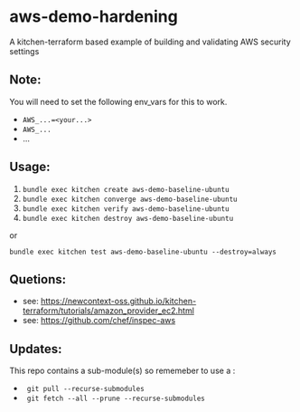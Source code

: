 # aws-demo-hardening
A kitchen-terraform based example of building and validating AWS security settings

## Note:

You will need to set the following env_vars for this to work.

- `AWS_...=<your...>`  
- `AWS_... `
- ...

## Usage:

1. `bundle exec kitchen create aws-demo-baseline-ubuntu` 
2. `bundle exec kitchen converge aws-demo-baseline-ubuntu`
3. `bundle exec kitchen verify aws-demo-baseline-ubuntu` 
4. `bundle exec kitchen destroy aws-demo-baseline-ubuntu`

or 

`bundle exec kitchen test aws-demo-baseline-ubuntu --destroy=always`

## Quetions:

- see: https://newcontext-oss.github.io/kitchen-terraform/tutorials/amazon_provider_ec2.html
- see: https://github.com/chef/inspec-aws 

## Updates:

This repo contains a sub-module(s) so rememeber to use a :  
- ` git pull --recurse-submodules`
- ` git fetch --all --prune --recurse-submodules`


